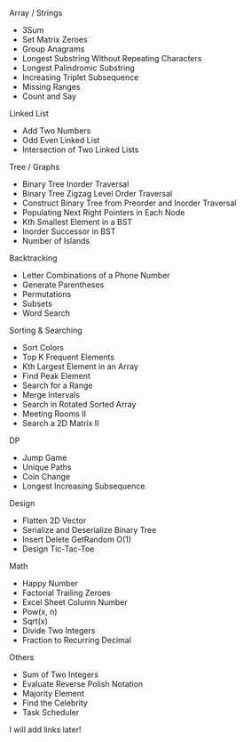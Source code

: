 Array / Strings
* 3Sum
* Set Matrix Zeroes
* Group Anagrams
* Longest Substring Without Repeating Characters
* Longest Palindromic Substring
* Increasing Triplet Subsequence
* Missing Ranges
* Count and Say

Linked List

* Add Two Numbers
* Odd Even Linked List
* Intersection of Two Linked Lists

Tree / Graphs

* Binary Tree Inorder Traversal
* Binary Tree Zigzag Level Order Traversal
* Construct Binary Tree from Preorder and Inorder Traversal
* Populating Next Right Pointers in Each Node
* Kth Smallest Element in a BST
* Inorder Successor in BST
* Number of Islands

Backtracking

* Letter Combinations of a Phone Number
* Generate Parentheses
* Permutations
* Subsets
* Word Search

Sorting & Searching

* Sort Colors
* Top K Frequent Elements
* Kth Largest Element in an Array
* Find Peak Element
* Search for a Range
* Merge Intervals
* Search in Rotated Sorted Array
* Meeting Rooms II
* Search a 2D Matrix II

DP

* Jump Game
* Unique Paths
* Coin Change
* Longest Increasing Subsequence

Design

* Flatten 2D Vector
* Serialize and Deserialize Binary Tree
* Insert Delete GetRandom O(1)
* Design Tic-Tac-Toe

Math

* Happy Number
* Factorial Trailing Zeroes
* Excel Sheet Column Number
* Pow(x, n)
* Sqrt(x)
* Divide Two Integers
* Fraction to Recurring Decimal

Others

* Sum of Two Integers
* Evaluate Reverse Polish Notation
* Majority Element
* Find the Celebrity
* Task Scheduler

I will add links later!

